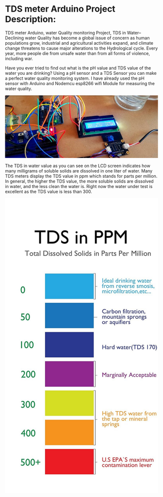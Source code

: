 # TDS meter Arduino Project Description:
TDS meter Arduino, water Quality monitoring Project, TDS in Water– Declining water Quality has become a global issue of concern as human populations grow, industrial and agricultural activities expand, and climate change threatens to cause major alterations to the Hydrological cycle. Every year, more people die from unsafe water than from all forms of violence, including war.

Have you ever tried to find out what is the pH value and TDS value of the water you are drinking? Using a pH sensor and a TDS Sensor you can make a perfect water quality monitoring system. I have already used the pH sensor with Arduino and Nodemcu esp8266 wifi Module for measuring the water quality.


![Video transcription/translation app](https://github.com/ANASDAVOODTK/Clean_water_and_sanitation/blob/IoT_Branch/iot.jpg)


The TDS in water value as you can see on the LCD screen indicates how many milligrams of soluble solids are dissolved in one liter of water. Many TDS meters display the TDS value in ppm which stands for parts per million. In general, the higher the TDS value, the more soluble solids are dissolved in water, and the less clean the water is. Right now the water under test is excellent as the TDS value is less than 300.


![Video transcription/translation app](https://github.com/ANASDAVOODTK/Clean_water_and_sanitation/blob/IoT_Branch/tds.jpg)

